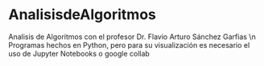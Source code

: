 # AnalisisdeAlgoritmos
Analisis de Algoritmos con el profesor Dr. Flavio Arturo Sánchez Garfias
\n Programas hechos en Python, pero para su visualización es necesario el uso de Jupyter Notebooks o google collab
